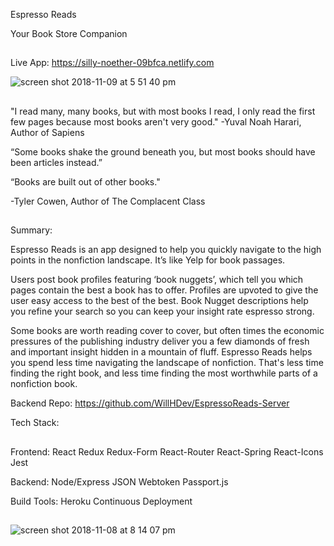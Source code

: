 Espresso Reads

Your Book Store Companion

##

Live App: https://silly-noether-09bfca.netlify.com 

![screen shot 2018-11-09 at 5 51 40 pm](https://user-images.githubusercontent.com/40006828/48293317-6f415480-e44c-11e8-8d95-6a50cfa4b48d.png)


##

"I read many, many books, but with most books I read, I only read the first few pages because most books aren't very good."
-Yuval Noah Harari, Author of Sapiens


“Some books shake the ground beneath you, but most books should have been articles instead.”

“Books are built out of other books."

-Tyler Cowen, Author of The Complacent Class


##


Summary:

Espresso Reads is an app designed to help you quickly navigate to the high points in the nonfiction landscape.   It’s like Yelp for book passages.  

Users post book profiles featuring ‘book nuggets’, which tell you which pages contain the best a book has to offer.  Profiles are upvoted to give the user easy access to the best of the best.  Book Nugget descriptions help you refine your search so you can keep your insight rate espresso strong.

Some books are worth reading cover to cover, but often times the economic pressures of the publishing industry deliver you a few
diamonds of fresh and important insight hidden in a mountain of fluff.  Espresso Reads helps you spend less time navigating the landscape of nonfiction.  That's less time finding the right book, 
and less time finding the most worthwhile parts of a nonfiction book.  

Backend Repo: https://github.com/WillHDev/EspressoReads-Server


Tech Stack:

##

Frontend:
React Redux Redux-Form React-Router React-Spring React-Icons Jest 

Backend:
Node/Express  JSON Webtoken Passport.js 

Build Tools:
Heroku Continuous Deployment  

##

![screen shot 2018-11-08 at 8 14 07 pm](https://user-images.githubusercontent.com/40006828/48293370-b4fe1d00-e44c-11e8-98cd-52d1f2eea35a.png)
